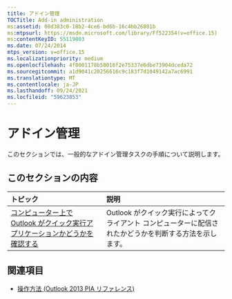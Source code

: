 ```yaml
---
title: アドイン管理
TOCTitle: Add-in administration
ms:assetid: 08d383c0-18b2-4ce6-bd6b-16c4bb26801b
ms:mtpsurl: https://msdn.microsoft.com/library/Ff522354(v=office.15)
ms:contentKeyID: 55119803
ms.date: 07/24/2014
mtps_version: v=office.15
ms.localizationpriority: medium
ms.openlocfilehash: 4f8001178b58016f2e75337e6dbe73904dceda72
ms.sourcegitcommit: a1d9041c20256616c9c183f7d1049142a7ac6991
ms.translationtype: MT
ms.contentlocale: ja-JP
ms.lasthandoff: 09/24/2021
ms.locfileid: "59623853"
---
```

# <a name="add-in-administration"></a>アドイン管理

このセクションでは、一般的なアドイン管理タスクの手順について説明します。

## <a name="in-this-section"></a>このセクションの内容

|トピック|説明|
|:----|:----------|
|[コンピューター上で Outlook がクイック実行アプリケーションかどうかを確認する](how-to-determine-whether-outlook-is-a-click-to-run-application-on-a-computer.md) |Outlook がクイック実行によってクライアント コンピューターに配信されたかどうかを判断する方法を示します。|

## <a name="see-also"></a>関連項目

- [操作方法 (Outlook 2013 PIA リファレンス)](how-do-i-outlook-2013-pia-reference.md)

